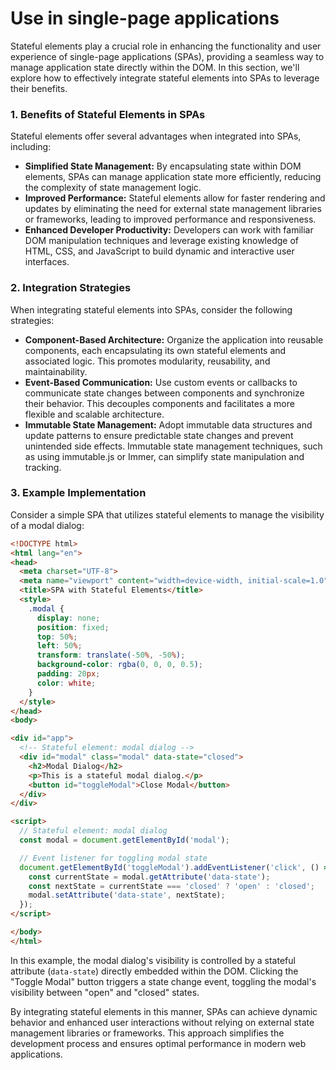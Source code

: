 # Use in single-page applications

Stateful elements play a crucial role in enhancing the functionality and user experience of single-page applications (SPAs), providing a seamless way to manage application state directly within the DOM. In this section, we'll explore how to effectively integrate stateful elements into SPAs to leverage their benefits.

### 1. Benefits of Stateful Elements in SPAs

Stateful elements offer several advantages when integrated into SPAs, including:

- **Simplified State Management:** By encapsulating state within DOM elements, SPAs can manage application state more efficiently, reducing the complexity of state management logic.
- **Improved Performance:** Stateful elements allow for faster rendering and updates by eliminating the need for external state management libraries or frameworks, leading to improved performance and responsiveness.
- **Enhanced Developer Productivity:** Developers can work with familiar DOM manipulation techniques and leverage existing knowledge of HTML, CSS, and JavaScript to build dynamic and interactive user interfaces.

### 2. Integration Strategies

When integrating stateful elements into SPAs, consider the following strategies:

- **Component-Based Architecture:** Organize the application into reusable components, each encapsulating its own stateful elements and associated logic. This promotes modularity, reusability, and maintainability.
- **Event-Based Communication:** Use custom events or callbacks to communicate state changes between components and synchronize their behavior. This decouples components and facilitates a more flexible and scalable architecture.
- **Immutable State Management:** Adopt immutable data structures and update patterns to ensure predictable state changes and prevent unintended side effects. Immutable state management techniques, such as using immutable.js or Immer, can simplify state manipulation and tracking.

### 3. Example Implementation

Consider a simple SPA that utilizes stateful elements to manage the visibility of a modal dialog:

```html
<!DOCTYPE html>
<html lang="en">
<head>
  <meta charset="UTF-8">
  <meta name="viewport" content="width=device-width, initial-scale=1.0">
  <title>SPA with Stateful Elements</title>
  <style>
    .modal {
      display: none;
      position: fixed;
      top: 50%;
      left: 50%;
      transform: translate(-50%, -50%);
      background-color: rgba(0, 0, 0, 0.5);
      padding: 20px;
      color: white;
    }
  </style>
</head>
<body>

<div id="app">
  <!-- Stateful element: modal dialog -->
  <div id="modal" class="modal" data-state="closed">
    <h2>Modal Dialog</h2>
    <p>This is a stateful modal dialog.</p>
    <button id="toggleModal">Close Modal</button>
  </div>
</div>

<script>
  // Stateful element: modal dialog
  const modal = document.getElementById('modal');

  // Event listener for toggling modal state
  document.getElementById('toggleModal').addEventListener('click', () => {
    const currentState = modal.getAttribute('data-state');
    const nextState = currentState === 'closed' ? 'open' : 'closed';
    modal.setAttribute('data-state', nextState);
  });
</script>

</body>
</html>

```

In this example, the modal dialog's visibility is controlled by a stateful attribute (`data-state`) directly embedded within the DOM. Clicking the "Toggle Modal" button triggers a state change event, toggling the modal's visibility between "open" and "closed" states.

By integrating stateful elements in this manner, SPAs can achieve dynamic behavior and enhanced user interactions without relying on external state management libraries or frameworks. This approach simplifies the development process and ensures optimal performance in modern web applications.